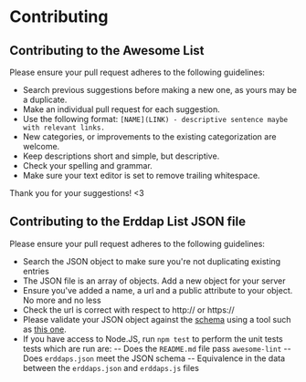 # Contributing

## Contributing to the Awesome List

Please ensure your pull request adheres to the following guidelines:

- Search previous suggestions before making a new one, as yours may be a duplicate.
- Make an individual pull request for each suggestion.
- Use the following format: `[NAME](LINK) - descriptive sentence maybe with relevant links.`
- New categories, or improvements to the existing categorization are welcome.
- Keep descriptions short and simple, but descriptive.
- Check your spelling and grammar.
- Make sure your text editor is set to remove trailing whitespace.

Thank you for your suggestions! <3

## Contributing to the Erddap List JSON file

Please ensure your pull request adheres to the following guidelines:

- Search the JSON object to make sure you're not duplicating existing entries
- The JSON file is an array of objects. Add a new object for your server
- Ensure you've added a name, a url and a public attribute to your object. No more and no less
- Check the url is correct with respect to http:// or https://
- Please validate your JSON object against the [schema](/json-schema/ErddapInstancesSchema.json) using a tool such as [this one](https://www.jsonschemavalidator.net/).
- If you have access to Node.JS, run `npm test` to perform the unit tests tests which are run are:
-- Does the `README.md` file pass `awesome-lint`
-- Does `erddaps.json` meet the JSON schema
-- Equivalence in the data between the `erddaps.json` and `erddaps.js` files